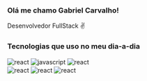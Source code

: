 ### Olá me chamo Gabriel Carvalho!
Desenvolvedor FullStack ✌️ 

### Tecnologias que uso no meu dia-a-dia

<div style="display: inline_block">
    <img align="center" alt="react" src="https://img.shields.io/badge/React-20232A?style=for-the-badge&logo=react&logoColor=61DAFB" />
    <img align="center" alt="javascript" src="https://img.shields.io/badge/JavaScript-F7DF1E?style=for-the-badge&logo=javascript&logoColor=black" /> 
    <img align="center" alt="react" src="https://img.shields.io/badge/Bootstrap-563D7C?style=for-the-badge&logo=bootstrap&logoColor=white" />
    <br/>
    <img align="center" alt="react" src="https://img.shields.io/badge/Node.js-43853D?style=for-the-badge&logo=node.js&logoColor=white" />
    <img align="center" alt="react" src="https://img.shields.io/badge/sequelize-323330?style=for-the-badge&logo=sequelize&logoColor=blue" />
    <img align="center" alt="react" src="https://img.shields.io/badge/Jest-323330?style=for-the-badge&logo=Jest&logoColor=white" />
</div>
